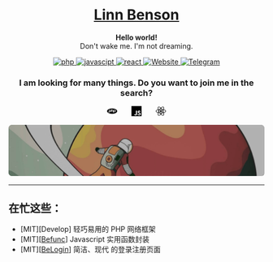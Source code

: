 <h1 align="center">
    <a href="https://github.com/LinnBenson/BeFunc">
        Linn Benson
    </a>
</h1>
<p align="center">
    <strong>Hello world!</strong>
    <br />
    Don't wake me. I'm not dreaming.
</p>
<p align="center">
    <a href="">
        <img src="https://img.shields.io/badge/study-PHP-blue?style=for-the-badge&logo=php&logoColor=%23F3F3F3&labelColor=%231f2328&color=%231f883d" alt="php" />
    </a>
    <a href="">
        <img src="https://img.shields.io/badge/study-javascipt-blue?style=for-the-badge&logo=javascipt&logoColor=%23F3F3F3&labelColor=%231f2328&color=%231f883d" alt="javascipt" />
    </a>
    <a href="">
        <img src="https://img.shields.io/badge/study-react-blue?style=for-the-badge&logo=react&logoColor=%23F3F3F3&labelColor=%231f2328&color=%231f883d" alt="react" />
    </a>
    <a href="https://bemiun.com">
        <img src="https://img.shields.io/badge/SITE-BEMIUN-blue?style=for-the-badge&logo=coursera&logoColor=%23F3F3F3&labelColor=%231f2328&color=%231f883d" alt="Website" />
    </a>
    <a href="https://t.me/Beichuan">
        <img src="https://img.shields.io/badge/TG-beichuan-blue?style=for-the-badge&logo=telegram&logoColor=%23F3F3F3&labelColor=%231f2328&color=%231f883d" alt="Telegram" />
    </a>
</p>
<h3 align="center">
    I am looking for many things. Do you want to join me in the search?
</h3>
<p align="center">
    <img src="icon/php.svg" alt="Telegram" width="20px" />
    &nbsp;&nbsp;&nbsp;&nbsp;&nbsp;
    <img src="icon/javascript.svg" alt="javascript" width="20px" />
    &nbsp;&nbsp;&nbsp;&nbsp;&nbsp;
    <img src="icon/react.svg" alt="react" width="20px" />
</p>
<img src="slogan.png" alt="Slogan" />

---
## 在忙这些：
- [MIT][Develop] 轻巧易用的 PHP 网络框架
- [MIT][[Befunc](https://github.com/LinnBenson/BeFunc)] Javascript 实用函数封装
- [MIT][[BeLogin](https://github.com/LinnBenson/BeLogin)] 简洁、现代 的登录注册页面